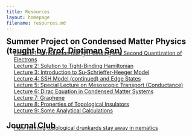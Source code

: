 ```yaml
---
title: Resources
layout: homepage
filename: resources.md
--- 
```

<h2 id="publications" style="margin: 2px 0px -15px;">Summer Project on Condensed Matter Physics (taught by Prof. Diptiman Sen)</h2>

<div class="publications">
<!--<ol class="bibliography">-->


<div class="pub-row">

<div class="col-sm-9" style="position: relative;padding-right: 15px;padding-left: 20px;">
   <div class="title"><a href="{{ site.url }}/assets/files/CMP_Project_Lect_01.pdf">Lecture 1: Introduction to Tight-Binding and Second Quantization of Electrons</a></div>
   <div class="title"><a href="{{ site.url }}/assets/files/CMP_Project_Lect_02.pdf">Lecture 2: Solution to Tight-Binding Hamiltonian</a></div>
   <div class="title"><a href="{{ site.url }}/assets/files/CMP_Project_Lect_03.pdf">Lecture 3: Introduction to Su-Schrieffer-Heeger Model</a></div>
   <div class="title"><a href="{{ site.url }}/assets/files/CMP_Project_Lect_04.pdf">Lecture 4: SSH Model (continued) and Edge States</a></div>
   <div class="title"><a href="{{ site.url }}/assets/files/CMP_Project_Lect_05.pdf">Lecture 5: Special Lecture on Mesoscopic Transport (Conductance)</a></div>
   <div class="title"><a href="{{ site.url }}/assets/files/CMP_Project_Lect_06.pdf">Lecture 6: Dirac Equation in Condensed Matter Systems</a></div>
   <div class="title"><a href="{{ site.url }}/assets/files/CMP_Project_Lect_07.pdf">Lecture 7: Graphene</a></div>
   <div class="title"><a href="{{ site.url }}/assets/files/CMP_Project_Lect_08.pdf">Lecture 8: Properties of Topological Insulators</a></div>
   <div class="title"><a href="{{ site.url }}/assets/files/CMP_Project_Lect_09.pdf">Lecture 9: Some Analytical Calculations</a></div>
</div>

<br>

<h2 id="publications" style="margin: 2px 0px -15px;">Journal Club</h2>
<div class="publications">
<!--<ol class="bibliography">-->
<div class="pub-row">
<div class="col-sm-9" style="position: relative;padding-right: 15px;padding-left: 20px;">
<div class="title"><a href="{{ site.url }}/assets/files/How_running_topological_drunkards_stay_away_in_nematics.pdf">How running topological drunkards stay away in nematics</a></div>

